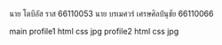 นาย โตบีอัส ราส 66110053
นาย บรเมศวร์ เศรษศิลป์นุชัย 66110066

main
  profile1
    html
    css
    jpg
  profile2
    html
    css
    jpg
